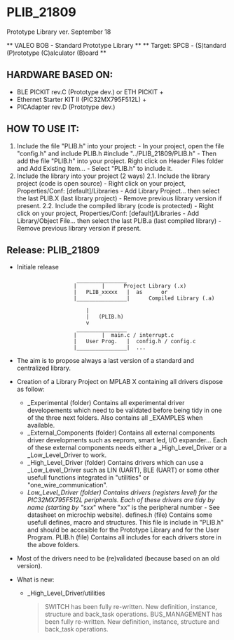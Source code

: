 # PLIB_21809
Prototype Library ver. September 18

**   VALEO BOB - Standard Prototype Library   						          **
**   Target: SPCB - (S)tandard (P)rototype (C)alculator (B)oard    	**


HARDWARE BASED ON: 
-----------------
- BLE PICKIT rev.C (Prototype dev.) or ETH PICKIT
			+
- Ethernet Starter KIT II (PIC32MX795F512L)
			+
- PICAdapter rev.D (Prototype dev.)


HOW TO USE IT:
-------------
1. Include the file "PLIB.h" into your project:
		- In your project, open the file "config.h" and include PLIB.h
		#include "../PLIB_21809/PLIB.h"
		- Then add the file "PLIB.h" into your project. Right click on Header Files folder and Add Existing Item...
		- Select "PLIB.h" to include it.
2. Include the library into your project (2 ways)
	2.1. Include the library project (code is open source)
		- Right click on your project, Properties/Conf: [default]/Libraries
		- Add Library Project... then select the last PLIB.X (last library project)
		- Remove previous library version if present.
	2.2. Include the compiled library (code is protected)
		- Right click on your project, Properties/Conf: [default]/Libraries
		- Add Library/Object File... then select the last PLIB.a (last compiled library)
		- Remove previous library version if present.


Release: PLIB_21809
----------------------------------------------------------------------
- Initiale release

						 ________________
						|		 |		Project Library (.x)
						|   PLIB_xxxxx   |	as 		or
						|________________|		Compiled Library (.a)
								
							|
							|	(PLIB.h)
							v
						 ________________
						|		 |	main.c / interrupt.c
						|   User Prog.   |	config.h / config.c
						|________________|	...	

- The aim is to propose always a last version of a standard and centralized library.

- Creation of a Library Project on MPLAB X containing all drivers dispose as follow:
	+ _Experimental (folder)
		Contains all experimental driver developements which need to be validated before being tidy in one of the three next folders. Also contains all _EXAMPLES when available.
	+ _External_Components (folder)
		Contains all external components driver developments such as eeprom, smart led, I/O expander... Each of these external components needs either a _High_Level_Driver or a _Low_Level_Driver to work.
	+ _High_Level_Driver (folder)
		Contains drivers which can use a _Low_Level_Driver such as LIN (UART), BLE (UART) or some other usefull functions integrated in "utilities" or "one_wire_communication".
	+ _Low_Level_Driver (folder)
		Contains drivers (registers level) for the PIC32MX795F512L peripherals. Each of these drivers are tidy by name (starting by "sxx_" where "xx" is the peripheral number - See datasheet on microchip website). 
	defines.h (file)
		Contains some usefull defines, macro and structures. This file is include in "PLIB.h" and should be accesible for the Prototype Library and for the User Program.
	PLIB.h (file)
		Contains all includes for each drivers store in the above folders.

- Most of the drivers need to be (re)validated (because based on an old version).

- What is new:
	+ _High_Level_Driver/utilities
		> SWITCH has been fully re-written. New definition, instance, structure and back_task operations.
		> BUS_MANAGEMENT has been fully re-written. New definition, instance, structure and back_task operations.

